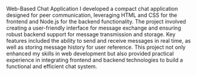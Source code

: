 Web-Based Chat Application
I developed a compact chat application designed for peer communication, leveraging HTML and CSS for the frontend and Node.js for the backend functionality. The project involved creating a user-friendly interface for message exchange and ensuring robust backend support for message transmission and storage. Key features included the ability to send and receive messages in real time, as well as storing message history for user reference. This project not only enhanced my skills in web development but also provided practical experience in integrating frontend and backend technologies to build a functional and efficient chat system.

